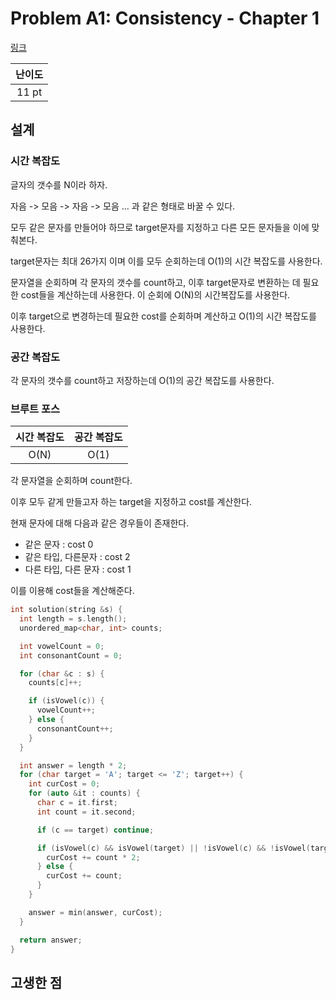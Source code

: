 # Problem A1: Consistency - Chapter 1

[링크](https://www.facebook.com/codingcompetitions/hacker-cup/2021/qualification-round/problems/A1)

| 난이도 |
| :----: |
| 11 pt  |

## 설계

### 시간 복잡도

글자의 갯수를 N이라 하자.

자음 -> 모음 -> 자음 -> 모음 ... 과 같은 형태로 바꿀 수 있다.

모두 같은 문자를 만들어야 하므로 target문자를 지정하고 다른 모든 문자들을 이에 맞춰본다.

target문자는 최대 26가지 이며 이를 모두 순회하는데 O(1)의 시간 복잡도를 사용한다.

문자열을 순회하며 각 문자의 갯수를 count하고, 이후 target문자로 변환하는 데 필요한 cost들을 계산하는데 사용한다. 이 순회에 O(N)의 시간복잡도를 사용한다.

이후 target으로 변경하는데 필요한 cost를 순회하며 계산하고 O(1)의 시간 복잡도를 사용한다.

### 공간 복잡도

각 문자의 갯수를 count하고 저장하는데 O(1)의 공간 복잡도를 사용한다.

### 브루트 포스

| 시간 복잡도 | 공간 복잡도 |
| :---------: | :---------: |
|    O(N)     |    O(1)     |

각 문자열을 순회하며 count한다.

이후 모두 같게 만들고자 하는 target을 지정하고 cost를 계산한다.

현재 문자에 대해 다음과 같은 경우들이 존재한다.

- 같은 문자 : cost 0
- 같은 타입, 다른문자 : cost 2
- 다른 타입, 다른 문자 : cost 1

이를 이용해 cost들을 계산해준다.

```cpp
int solution(string &s) {
  int length = s.length();
  unordered_map<char, int> counts;

  int vowelCount = 0;
  int consonantCount = 0;

  for (char &c : s) {
    counts[c]++;

    if (isVowel(c)) {
      vowelCount++;
    } else {
      consonantCount++;
    }
  }

  int answer = length * 2;
  for (char target = 'A'; target <= 'Z'; target++) {
    int curCost = 0;
    for (auto &it : counts) {
      char c = it.first;
      int count = it.second;

      if (c == target) continue;

      if (isVowel(c) && isVowel(target) || !isVowel(c) && !isVowel(target)) {
        curCost += count * 2;
      } else {
        curCost += count;
      }
    }

    answer = min(answer, curCost);
  }

  return answer;
}
```

## 고생한 점
